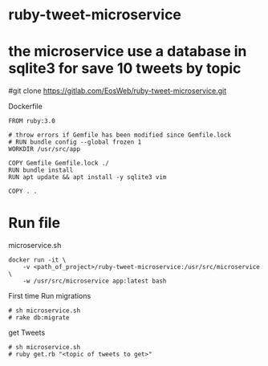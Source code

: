 # ruby-tweet-microservice

# the microservice use a database in sqlite3 for save 10 tweets by topic

#git clone https://gitlab.com/EosWeb/ruby-tweet-microservice.git

Dockerfile
```
FROM ruby:3.0

# throw errors if Gemfile has been modified since Gemfile.lock
# RUN bundle config --global frozen 1
WORKDIR /usr/src/app

COPY Gemfile Gemfile.lock ./
RUN bundle install
RUN apt update && apt install -y sqlite3 vim

COPY . .

```


# Run file

microservice.sh
```
docker run -it \
    -v <path_of_project>/ruby-tweet-microservice:/usr/src/microservice \
    -w /usr/src/microservice app:latest bash
```

First time Run migrations
```
# sh microservice.sh
# rake db:migrate
```

get Tweets
```
# sh microservice.sh
# ruby get.rb "<topic of tweets to get>" 
```



